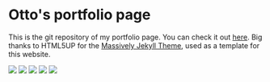 # Otto's portfolio page
This is the git repository of my portfolio page. You can check it out [here](https://ottogugel.github.io). Big thanks to HTML5UP for the [Massively Jekyll Theme](https://iwiedenm.github.io/jekyll-theme-massively/), used as a template for this website.

![](https://img.shields.io/github/stars/ottogugel/ottogugel.github.io) ![](https://img.shields.io/github/forks/ottogugel/ottogugel.github.io) ![](https://img.shields.io/github/tag/tvc95/tvc95.github.io) ![](https://img.shields.io/github/issues/ottogugel/ottogugel.github.io) ![](https://img.shields.io/github/license/tvc95/ottogugel.github.io)

<!--
Astral by HTML5 UP
html5up.net | @ajlkn
Free for personal and commercial use under the CCA 3.0 license (html5up.net/license)


First of its kind on H5U! Astral features a flat, minimalistic design, a fully animated
interface (with noscript fallbacks), and styling for all basic page elements (including
blockquotes, tables and lists). Enjoy!

Demo images* courtesy of Unsplash, a radtastic collection of CC0 (public domain) images
you can use for pretty much whatever.

(* = Not included)

Feedback, bug reports, and comments are not only welcome, but strongly encouraged :)

AJ
aj@lkn.io | @ajlkn

PS: Not sure how to get that contact form working? Give formspree.io a try (it's awesome).


Credits:

	Demo Images:
		Unsplash (unsplash.com)

	Icons:
		Font Awesome (fontawesome.io)

	Other:
		jQuery (jquery.com)
		Responsive Tools (github.com/ajlkn/responsive-tools)
